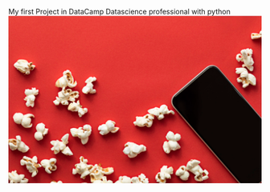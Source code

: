 My first Project in DataCamp Datascience professional with python
![Alt text](https://github.com/bekuretsion/Project-Investigating-Netflix-Movies/blob/main/Lnet.png)
